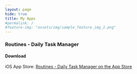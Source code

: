 ```yaml
---
layout: page
hide: true
title: My Apps
#permalink: /
#feature-img: "assets/img/sample_feature_img_2.png"
---
```


### Routines - Daily Task Manager
#### Download
iOS App Store: [‎Routines - Daily Task Manager on the App Store](https://itunes.apple.com/us/app/routines-daily-task-manager/id1440566972?mt=8)
